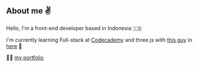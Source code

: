 ## About me :v:

Hello, I'm a front-end developer based in Indonesia :indonesia:

I'm currently learning Full-stack at [Codecademy](https://www.codecademy.com/learn/paths/full-stack-engineer-career-path) and three.js with [this guy](https://github.com/brunosimon) in [here](https://threejs-journey.com/) 🌱

<!-- Check out my [three.js journey](https://izamghali.github.io/threejs-practice/) as well! -->

:sassy_man: [my portfolio](https://izam-ghali.webflow.io/)
<!-- 
[![GitHub Streak](https://github-readme-streak-stats.herokuapp.com?user=izamghali&theme=transparent&fire=6FEBDE&ring=EB8604&currStreakNum=6FEBDE&sideNums=EBEBEB&dates=EBEBEB&sideLabels=EBEBEB&currStreakLabel=EB8604)](https://git.io/streak-stats)
-->

<!--
**izamghali/izamghali** is a ✨ _special_ ✨ repository because its `README.md` (this file) appears on your GitHub profile.

Here are some ideas to get you started:

- 🔭 I’m currently working on ...
- 🌱 I’m currently learning ...
- 👯 I’m looking to collaborate on ...
- 🤔 I’m looking for help with ...
- 💬 Ask me about ...
- 📫 How to reach me: ...
- 😄 Pronouns: ...
- ⚡ Fun fact: ...
-->
